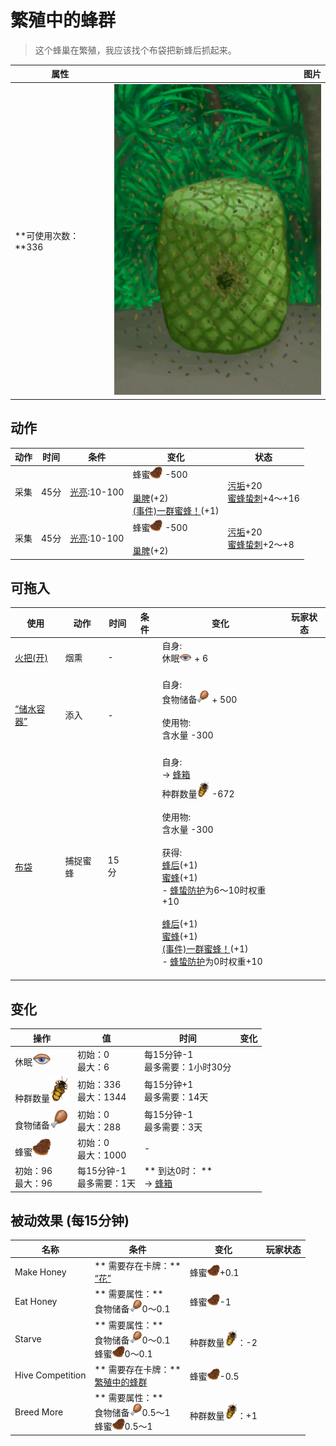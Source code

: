 # 繁殖中的蜂群  
> 这个蜂巢在繁殖，我应该找个布袋把新蜂后抓起来。  
  
  属性  |   图片   
 ----  |  ----:   
 **可使用次数：**336  |  ![](Sprite/SkepSwarm.png)   
  
## 动作  
动作  |  时间  |  条件  |  变化  |  状态  
----  |  ----  |  ----  |  ----  |  ----  
采集<br>  |  45分  |  [光亮](Light.md):10-100  |  蜂蜜<img decoding="async" src="Sprite/BeeHoneycomb.png" style="width:20px;">  -500<br><br>[巢脾](BeeHoneycomb.md)(+2)<br>[(事件)一群蜜蜂！](Event_BeesSwarming.md)(+1)<br>  |  [污垢](Filth.md)+20<br>[蜜蜂蛰刺](BeeStings.md)+4～+16  
采集<br>  |  45分  |  [光亮](Light.md):10-100  |  蜂蜜<img decoding="async" src="Sprite/BeeHoneycomb.png" style="width:20px;">  -500<br><br>[巢脾](BeeHoneycomb.md)(+2)<br>  |  [污垢](Filth.md)+20<br>[蜜蜂蛰刺](BeeStings.md)+2～+8  
## 可拖入  
使用  |  动作  |  时间  |  条件  |  变化  |  玩家状态  
----  |  ----  |  ----  |  ----  |  ----  |  ----  
[火把(开)](TorchOn.md)  |  烟熏  |  -  |    |  自身:<br>休眠<img decoding="async" src="Sprite/Sleepy.png" style="width:20px;"> + 6<br><br>  |    
[“储水容器”](tag_WaterContainer.md)  |  添入  |  -  |    |  自身:<br>食物储备<img decoding="async" src="Sprite/Hunger.png" style="width:20px;"> + 500<br><br>使用物:<br>含水量  -300<br><br>  |    
[布袋](Sack.md)  |  捕捉蜜蜂  |  15分  |    |  自身:<br>→ [蜂箱](BeeSkep.md)<br>种群数量<img decoding="async" src="Sprite/BeeStings.png" style="width:20px;">  -672<br><br>使用物:<br>含水量  -300<br><br>获得:<br>[蜂后](QueenBee.md)(+1)<br>[蜜蜂](Bees.md)(+1)<br>- [蜂蛰防护](BeeProtection.md)为6～10时权重+10<br><br>[蜂后](QueenBee.md)(+1)<br>[蜜蜂](Bees.md)(+1)<br>[(事件)一群蜜蜂！](Event_BeesSwarming.md)(+1)<br>- [蜂蛰防护](BeeProtection.md)为0时权重+10<br><br>  |    
## 变化   
操作  |  值  |  时间  |  变化  
----  |  ----  |  ----  |  ----  
休眠<img decoding="async" src="Sprite/Sleepy.png" style="width:30px;">  |  初始：0<br>最大：6  |  每15分钟-1<br>最多需要：1小时30分  |    
种群数量<img decoding="async" src="Sprite/BeeStings.png" style="width:30px;">  |  初始：336<br>最大：1344  |  每15分钟+1<br>最多需要：14天  |    
食物储备<img decoding="async" src="Sprite/Hunger.png" style="width:30px;">  |  初始：0<br>最大：288  |  每15分钟-1<br>最多需要：3天  |    
蜂蜜<img decoding="async" src="Sprite/BeeHoneycomb.png" style="width:30px;">  |  初始：0<br>最大：1000  |  -  |    
  |  初始：96<br>最大：96  |  每15分钟-1<br>最多需要：1天  |  ** 到达0时： **<br>→ [蜂箱](BeeSkep.md)  
## 被动效果 (每15分钟)  
名称  |  条件  |  变化  |  玩家状态  
----  |  ----  |  ----  |  ----  
Make Honey  |  ** 需要存在卡牌：**<br>[“花”](tag_Flower.md)  |  蜂蜜<img decoding="async" src="Sprite/BeeHoneycomb.png" style="width:20px;">+0.1  |    
Eat Honey  |  ** 需要属性：**<br>食物储备<img decoding="async" src="Sprite/Hunger.png" style="width:20px;">0～0.1  |  蜂蜜<img decoding="async" src="Sprite/BeeHoneycomb.png" style="width:20px;">-1  |    
Starve  |  ** 需要属性：**<br>食物储备<img decoding="async" src="Sprite/Hunger.png" style="width:20px;">0～0.1<br>蜂蜜<img decoding="async" src="Sprite/BeeHoneycomb.png" style="width:20px;">0～0.1  |  种群数量<img decoding="async" src="Sprite/BeeStings.png" style="width:20px;">：-2  |    
Hive Competition  |  ** 需要存在卡牌：**<br>[繁殖中的蜂群](BeeSkepSwarming.md)  |  蜂蜜<img decoding="async" src="Sprite/BeeHoneycomb.png" style="width:20px;">-0.5  |    
Breed More  |  ** 需要属性：**<br>食物储备<img decoding="async" src="Sprite/Hunger.png" style="width:20px;">0.5～1<br>蜂蜜<img decoding="async" src="Sprite/BeeHoneycomb.png" style="width:20px;">0.5～1  |  种群数量<img decoding="async" src="Sprite/BeeStings.png" style="width:20px;">：+1  |    
